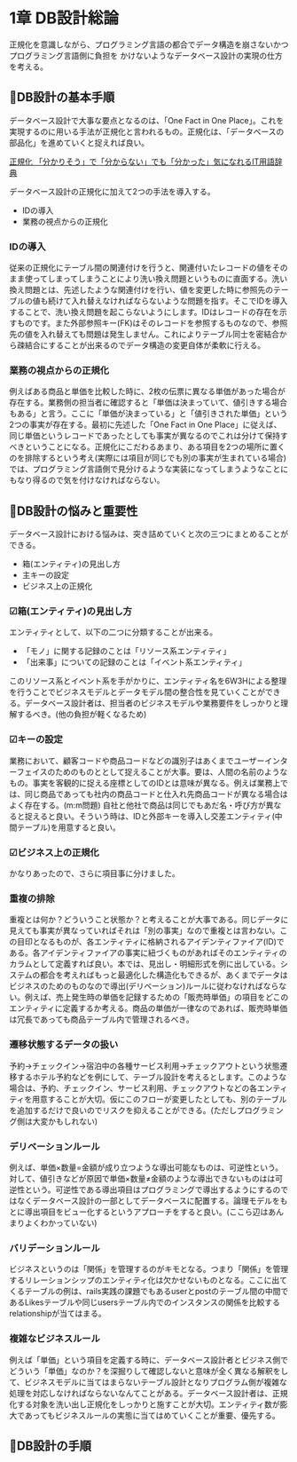 # 1章 DB設計総論
正規化を意識しながら、プログラミング言語の都合でデータ構造を崩さないかつプログラミング言語側に負担を かけないようなデータベース設計の実現の仕方を考える。

## 🚩DB設計の基本手順
データベース設計で大事な要点となるのは、「One Fact in One Place」。これを実現するのに用いる手法が正規化と言われるもの。正規化は、「データベースの部品化」を進めていくと捉えれば良い。

[正規化 「分かりそう」で「分からない」でも「分かった」気になれるIT用語辞典](https://wa3.i-3-i.info/word11632.html)

データベース設計の正規化に加えて2つの手法を導入する。

- IDの導入
-  業務の視点からの正規化

### IDの導入
従来の正規化にテーブル間の関連付けを行うと、関連付いたレコードの値をそのまま使ってしまってしまうことにより洗い換え問題というものに直面する。洗い換え問題とは、先述したような関連付けを行い、値を変更した時に参照先のテーブルの値も続けて入れ替えなければならないような問題を指す。そこでIDを導入することで、洗い換え問題を起こらないようにします。IDはレコードの存在を示すものです。また外部参照キー(FK)はそのレコードを参照するものなので、参照先の値を入れ替えても問題は発生しません。これによりテーブル同士を密結合から疎結合にすることが出来るのでデータ構造の変更自体が柔軟に行える。

### 業務の視点からの正規化
例えばある商品と単価を比較した時に、2枚の伝票に異なる単価があった場合が存在する。業務側の担当者に確認すると「単価は決まっていて、値引きする場合もある」と言う。ここに「単価が決まっている」と「値引きされた単価」という2つの事実が存在する。最初に先述した「One Fact in One Place」に従えば、同じ単価というレコードであったとしても事実が異なるのでこれは分けて保持すべきということになる。正規化にこだわるあまり、ある項目を2つの場所に置くのを排除するという考え(実際には項目が同じでも別の事実が生まれている場合)では、プログラミング言語側で見分けるような実装になってしまうようなことにもなり得るので気を付けなければならない。

## 🚩DB設計の悩みと重要性
データベース設計における悩みは、突き詰めていくと次の三つにまとめることができる。

- 箱(エンティティ)の見出し方
- 主キーの設定
- ビジネス上の正規化

### ☑︎箱(エンティティ)の見出し方
エンティティとして、以下の二つに分類することが出来る。
- 「モノ」に関する記録のことは「リソース系エンティティ」
- 「出来事」についての記録のことは「イベント系エンティティ」

このリソース系とイベント系を手がかりに、エンティティ名を6W3Hによる整理を行うことでビジネスモデルとデータモデル間の整合性を見ていくことができる。データベース設計者は、担当者のビジネスモデルや業務要件をしっかりと理解するべき。(他の負担が軽くなるため)

### ☑︎キーの設定
業務において、顧客コードや商品コードなどの識別子はあくまでユーザーインターフェイスのためのものととして捉えることが大事。要は、人間の名前のようなもの。事実を客観的に捉える座標としてのIDとは意味が異なる。例えば業務上では、同じ商品であっても社内の商品コードと仕入れ先商品コードが異なる場合はよく存在する。(m:m問題) 自社と他社で商品は同じでもあだ名・呼び方が異なると捉えると良い。そういう時は、IDと外部キーを導入し交差エンティティ(中間テーブル)を用意すると良い。

### ☑︎ビジネス上の正規化
かなりあったので、さらに項目事に分けました。


### 重複の排除
重複とは何か？どういうこと状態か？と考えることが大事である。同じデータに見えても事実が異なっていればそれは「別の事実」なので重複とは言わない。この目印となるものが、各エンティティに格納されるアイデンティファイア(ID)である。各アイデンティファイアの事実に紐づくものがあればそのエンティティのカラムとして定義すれば良い。本では、見出し・明細形式を例に出している。システムの都合を考えればもっと最適化した構造化もできるが、あくまでデータはビジネスのためのものなので導出(デリベーション)ルールに従わなければならない。例えば、売上発生時の単価を記録するための「販売時単価」の項目をどこのエンティティに定義するか考える。商品の単価が一律なのであれば、販売時単価は冗長であっても商品テーブル内で管理されるべき。

### 遷移状態するデータの扱い
予約→チェックイン→宿泊中の各種サービス利用→チェックアウトという状態遷移するホテル予約などを例にして、テーブル設計を考えるとします。このような場合は、予約、チェックイン、サービス利用、チェックアウトなどの各エンティティを用意することが大切。仮にこのフローが変更したとしても、別のテーブルを追加するだけで良いのでリスクを抑えることができる。(ただしプログラミング側は大変かもしれない)

### デリベーションルール
例えば、単価×数量=金額が成り立つような導出可能なものは、可逆性という。対して、値引きなどが原因で単価×数量≠金額のような導出できないものはは可逆性という。可逆性である導出項目はプログラミングで導出するようにするのではなくデータベース設計の一部としてデータベースに配置する。論理モデルをもとに導出項目をビュー化するというアプローチをすると良い。(ここら辺はあんまりよくわかっていない)

### バリデーションルール
ビジネスというのは「関係」を管理するのがキモとなる。つまり「関係」を管理するリレーションシップのエンティティ化は欠かせないものとなる。ここに出てくるテーブルの例は、rails実践の課題でもあるuserとpostのテーブル間の中間であるLikesテーブルや同じusersテーブル内でのインスタンスの関係を比較するrelationshipが当てはまる。

### 複雑なビジネスルール
例えば「単価」という項目を定義する時に、データベース設計者とビジネス側でどういう「単価」なのか？を深掘りして確認しないと意味が全く異なる解釈をして、ビジネスモデルに当てはまらないテーブル設計となりプログラム側が複雑な処理を対応しなければならないなんてことがある。データベース設計者は、正規化する対象を洗い出し正規化をしっかりと施すことが大切。エンティティ数が膨大であってもビジネスルールの実態に当てはめていくことが重要、優先する。

## 🚩DB設計の手順


